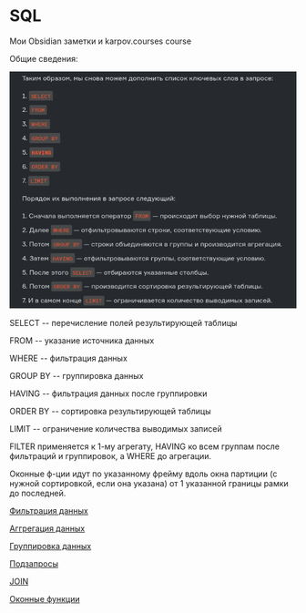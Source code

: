 # SQL

Мои Obsidian заметки и karpov.courses course

Общие сведения:

![Pasted image 20241118182726.png](https://github.com/Vladislav-GitHub/SQL/blob/main/Pasted%20image%2020241118182726.png)

SELECT     -- перечисление полей результирующей таблицы

FROM        -- указание источника данных

WHERE      -- фильтрация данных

GROUP BY -- группировка данных

HAVING     -- фильтрация данных после группировки

ORDER BY -- сортировка результирующей таблицы

LIMIT         -- ограничение количества выводимых записей

FILTER применяется к 1-му агрегату, HAVING ко всем группам после фильтраций и группировок, а WHERE до агрегации.


Оконные ф-ции идут по указанному фрейму вдоль окна партиции (с нужной сортировкой, если она указана) от 1 указанной границы рамки до последней.

[Фильтрация данных](https://github.com/Vladislav-GitHub/SQL/blob/main/%D0%A4%D0%B8%D0%BB%D1%8C%D1%82%D1%80%D0%B0%D1%86%D0%B8%D1%8F%20%D0%B4%D0%B0%D0%BD%D0%BD%D1%8B%D1%85.md)

[Аггрегация данных](https://github.com/Vladislav-GitHub/SQL/blob/main/%D0%90%D0%B3%D1%80%D0%B5%D0%B3%D0%B0%D1%86%D0%B8%D1%8F%20%D0%B4%D0%B0%D0%BD%D0%BD%D1%8B%D1%85.md)

[Группировка данных](https://github.com/Vladislav-GitHub/SQL/blob/main/%D0%93%D1%80%D1%83%D0%BF%D0%BF%D0%B8%D1%80%D0%BE%D0%B2%D0%BA%D0%B0%20%D0%B4%D0%B0%D0%BD%D0%BD%D1%8B%D1%85.md)

[Подзапросы](https://github.com/Vladislav-GitHub/SQL/blob/main/%D0%9F%D0%BE%D0%B4%D0%B7%D0%B0%D0%BF%D1%80%D0%BE%D1%81%D1%8B.md)

[JOIN](https://github.com/Vladislav-GitHub/SQL/blob/main/JOIN.md)

[Оконные функции](https://github.com/Vladislav-GitHub/SQL/blob/main/%D0%9E%D0%BA%D0%BE%D0%BD%D0%BD%D1%8B%D0%B5%20%D1%84%D1%83%D0%BD%D0%BA%D1%86%D0%B8%D0%B8.md)
